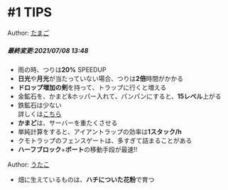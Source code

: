 # #1 TIPS
Author: [たまご](/wiki/author/tamagoez)
<h5>最終変更:2021/07/08 13:48</h5>

 - 雨の時、つりは**20%** SPEEDUP
 - **日光**や**月光**が当たっていない場合、つりは**2倍**時間がかかる
 - **ドロップ増加の剣**を持って、トラップに行くと増える
 - 金鉱石を、かまど&ホッパー入れて、パンパンにすると、**15レベル**上がる
 - 鉄鉱石は少ない  
詳しくは[こちら](/wiki/furnance-can)
 - **かまど**は、サーバーを重たくさせる
 - 単純計算をすると、アイアントラップの効率は**1スタック/h**
 - クモトラップのフェンスゲートは、多すぎて詰まることがある
 - **ハーフブロック**+**ボート**の移動手段が最速!!

Author: [うたこ](/wiki/author/utako)
 - 畑に生えているものは、**ハチについた花粉**で育つ
